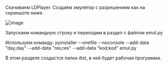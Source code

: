 Скачиваем LDPlayer. Создаём эмулятор с разрешением как на скриншоте ниже.

![image](https://github.com/user-attachments/assets/46758f54-43a7-4f19-a975-6140a063e997)

Запускаем командную строку и переходим в раздел с файлом emul.py

Используем команду: pyinstaller --onefile --noconsole --add-data "day;day" --add-data "res;res" --add-data "kod;kod" emul.py

В этом разделе создастся папка dist, в ней будет рабочая программа.
